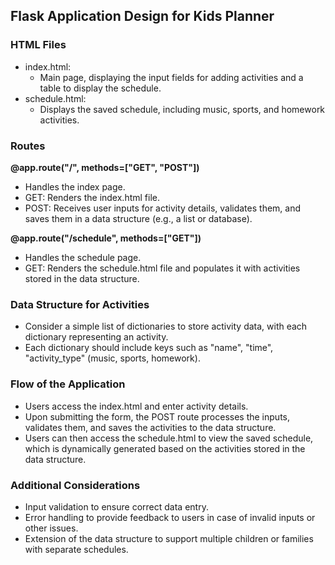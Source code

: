 ## Flask Application Design for Kids Planner

### HTML Files
- index.html:
    - Main page, displaying the input fields for adding activities and a table to display the schedule.
- schedule.html:
    - Displays the saved schedule, including music, sports, and homework activities.

### Routes
**@app.route("/", methods=["GET", "POST"])**
- Handles the index page.
- GET: Renders the index.html file.
- POST: Receives user inputs for activity details, validates them, and saves them in a data structure (e.g., a list or database).

**@app.route("/schedule", methods=["GET"])**
- Handles the schedule page.
- GET: Renders the schedule.html file and populates it with activities stored in the data structure.

### Data Structure for Activities
- Consider a simple list of dictionaries to store activity data, with each dictionary representing an activity.
- Each dictionary should include keys such as "name", "time", "activity_type" (music, sports, homework).

### Flow of the Application
- Users access the index.html and enter activity details.
- Upon submitting the form, the POST route processes the inputs, validates them, and saves the activities to the data structure.
- Users can then access the schedule.html to view the saved schedule, which is dynamically generated based on the activities stored in the data structure.

### Additional Considerations
- Input validation to ensure correct data entry.
- Error handling to provide feedback to users in case of invalid inputs or other issues.
- Extension of the data structure to support multiple children or families with separate schedules.
